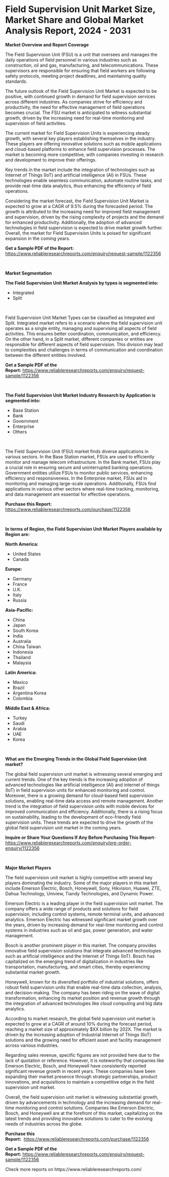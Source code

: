 <p><h1>Field Supervision Unit Market Size, Market Share and Global Market Analysis Report, 2024 - 2031</h1></p><p><strong>Market Overview and Report Coverage</strong></p>
<p><p>The Field Supervision Unit (FSU) is a unit that oversees and manages the daily operations of field personnel in various industries such as construction, oil and gas, manufacturing, and telecommunications. These supervisors are responsible for ensuring that field workers are following safety protocols, meeting project deadlines, and maintaining quality standards.</p><p>The future outlook of the Field Supervision Unit Market is expected to be positive, with continued growth in demand for field supervision services across different industries. As companies strive for efficiency and productivity, the need for effective management of field operations becomes crucial. The FSU market is anticipated to witness substantial growth, driven by the increasing need for real-time monitoring and supervision of field activities.</p><p>The current market for Field Supervision Units is experiencing steady growth, with several key players establishing themselves in the industry. These players are offering innovative solutions such as mobile applications and cloud-based platforms to enhance field supervision processes. The market is becoming more competitive, with companies investing in research and development to improve their offerings.</p><p>Key trends in the market include the integration of technologies such as Internet of Things (IoT) and artificial intelligence (AI) in FSUs. These technologies enable seamless communication, automate routine tasks, and provide real-time data analytics, thus enhancing the efficiency of field operations.</p><p>Considering the market forecast, the Field Supervision Unit Market is expected to grow at a CAGR of 9.5% during the forecasted period. The growth is attributed to the increasing need for improved field management and supervision, driven by the rising complexity of projects and the demand for enhanced productivity. Additionally, the adoption of advanced technologies in field supervision is expected to drive market growth further. Overall, the market for Field Supervision Units is poised for significant expansion in the coming years.</p></p>
<p><strong>Get a Sample PDF of the Report:</strong> <a href="https://www.reliableresearchreports.com/enquiry/request-sample/1122356">https://www.reliableresearchreports.com/enquiry/request-sample/1122356</a></p>
<p>&nbsp;</p>
<p><strong>Market Segmentation</strong></p>
<p><strong>The Field Supervision Unit Market Analysis by types is segmented into:</strong></p>
<p><ul><li>Integrated</li><li>Split</li></ul></p>
<p>&nbsp;</p>
<p><p>Field Supervision Unit Market Types can be classified as Integrated and Split. Integrated market refers to a scenario where the field supervision unit operates as a single entity, managing and supervising all aspects of field activities. This ensures better coordination, communication, and efficiency. On the other hand, in a Split market, different companies or entities are responsible for different aspects of field supervision. This division may lead to complexities and challenges in terms of communication and coordination between the different entities involved.</p></p>
<p><strong>Get a Sample PDF of the Report:</strong>&nbsp;<a href="https://www.reliableresearchreports.com/enquiry/request-sample/1122356">https://www.reliableresearchreports.com/enquiry/request-sample/1122356</a></p>
<p>&nbsp;</p>
<p><strong>The Field Supervision Unit Market Industry Research by Application is segmented into:</strong></p>
<p><ul><li>Base Station</li><li>Bank</li><li>Government</li><li>Enterprise</li><li>Others</li></ul></p>
<p>&nbsp;</p>
<p><p>The Field Supervision Unit (FSU) market finds diverse applications in various sectors. In the Base Station market, FSUs are used to efficiently monitor and manage telecom infrastructure. In the Bank market, FSUs play a crucial role in ensuring secure and uninterrupted banking operations. Government entities utilize FSUs to monitor public services, enhancing efficiency and responsiveness. In the Enterprise market, FSUs aid in monitoring and managing large-scale operations. Additionally, FSUs find applications in various other sectors where real-time tracking, monitoring, and data management are essential for effective operations.</p></p>
<p><strong>Purchase this Report:</strong>&nbsp; <a href="https://www.reliableresearchreports.com/purchase/1122356">https://www.reliableresearchreports.com/purchase/1122356</a></p>
<p>&nbsp;</p>
<p><strong>In terms of Region, the Field Supervision Unit Market Players available by Region are:</strong></p>
<p>
    <p> <strong> North America: </strong>
        <ul>
            <li>United States</li>
            <li>Canada</li>
        </ul>
        </p> 
    <p> <strong> Europe: </strong>
        <ul>
            <li>Germany</li>
            <li>France</li>
            <li>U.K.</li>
            <li>Italy</li>
            <li>Russia</li>
        </ul>
        </p> 
    <p> <strong> Asia-Pacific: </strong>
        <ul>
            <li>China</li>
            <li>Japan</li>
            <li>South Korea</li>
            <li>India</li>
            <li>Australia</li>
            <li>China Taiwan</li>
            <li>Indonesia</li>
            <li>Thailand</li>
            <li>Malaysia</li>
        </ul>
        </p> 
    <p> <strong> Latin America: </strong>
        <ul>
            <li>Mexico</li>
            <li>Brazil</li>
            <li>Argentina Korea</li>
            <li>Colombia</li>
        </ul>
        </p> 
    <p> <strong> Middle East & Africa: </strong>
        <ul>
            <li>Turkey</li>
            <li>Saudi</li>
            <li>Arabia</li>
            <li>UAE</li>
            <li>Korea</li>
        </ul>
    </p>
    </p>
<p>&nbsp;</p>
<p><strong>What are the Emerging Trends in the Global Field Supervision Unit market?</strong></p>
<p><p>The global field supervision unit market is witnessing several emerging and current trends. One of the key trends is the increasing adoption of advanced technologies like artificial intelligence (AI) and internet of things (IoT) in field supervision units for enhanced monitoring and control. Moreover, there is a growing demand for cloud-based field supervision solutions, enabling real-time data access and remote management. Another trend is the integration of field supervision units with mobile devices for improved communication and efficiency. Additionally, there is a rising focus on sustainability, leading to the development of eco-friendly field supervision units. These trends are expected to drive the growth of the global field supervision unit market in the coming years.</p></p>
<p><strong>Inquire or Share Your Questions If Any Before Purchasing This Report</strong>- <a href="https://www.reliableresearchreports.com/enquiry/pre-order-enquiry/1122356">https://www.reliableresearchreports.com/enquiry/pre-order-enquiry/1122356</a></p>
<p>&nbsp;</p>
<p><strong>Major Market Players</strong></p>
<p><p>The field supervision unit market is highly competitive with several key players dominating the industry. Some of the major players in this market include Emerson Electric, Bosch, Honeywell, Sony, Hikvision, Huawei, ZTE, Dahua Technology, Uniview, Tiandy Technologies, and Dynamic Power.</p><p>Emerson Electric is a leading player in the field supervision unit market. The company offers a wide range of products and solutions for field supervision, including control systems, remote terminal units, and advanced analytics. Emerson Electric has witnessed significant market growth over the years, driven by increasing demand for real-time monitoring and control systems in industries such as oil and gas, power generation, and water management.</p><p>Bosch is another prominent player in this market. The company provides innovative field supervision solutions that integrate advanced technologies such as artificial intelligence and the Internet of Things (IoT). Bosch has capitalized on the emerging trend of digitalization in industries like transportation, manufacturing, and smart cities, thereby experiencing substantial market growth.</p><p>Honeywell, known for its diversified portfolio of industrial solutions, offers robust field supervision units that enable real-time data collection, analysis, and decision-making. The company has been riding on the wave of digital transformation, enhancing its market position and revenue growth through the integration of advanced technologies like cloud computing and big data analytics.</p><p>According to market research, the global field supervision unit market is expected to grow at a CAGR of around 10% during the forecast period, reaching a market size of approximately $XX billion by 202X. The market is driven by the increasing adoption of Industrial Internet of Things (IIoT) solutions and the growing need for efficient asset and facility management across various industries.</p><p>Regarding sales revenue, specific figures are not provided here due to the lack of quotation or reference. However, it is noteworthy that companies like Emerson Electric, Bosch, and Honeywell have consistently reported significant revenue growth in recent years. These companies have been expanding their market presence through strategic partnerships, product innovations, and acquisitions to maintain a competitive edge in the field supervision unit market.</p><p>Overall, the field supervision unit market is witnessing substantial growth, driven by advancements in technology and the increasing demand for real-time monitoring and control solutions. Companies like Emerson Electric, Bosch, and Honeywell are at the forefront of this market, capitalizing on the latest trends and providing innovative solutions to cater to the evolving needs of industries across the globe.</p></p>
<p><strong>Purchase this Report:</strong>&nbsp;&nbsp;<a href="https://www.reliableresearchreports.com/purchase/1122356">https://www.reliableresearchreports.com/purchase/1122356</a></p>
<p></p>
<p><strong>Get a Sample PDF of the Report:</strong>&nbsp;<a href="https://www.reliableresearchreports.com/enquiry/request-sample/1122356">https://www.reliableresearchreports.com/enquiry/request-sample/1122356</a></p>
<p>Check more reports on https://www.reliableresearchreports.com/</p>